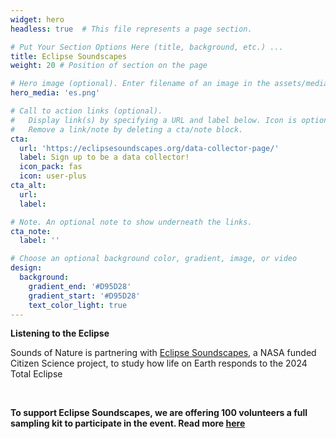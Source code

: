 ```yaml
---
widget: hero
headless: true  # This file represents a page section.

# Put Your Section Options Here (title, background, etc.) ...
title: Eclipse Soundscapes
weight: 20 # Position of section on the page

# Hero image (optional). Enter filename of an image in the assets/media/ folder.
hero_media: 'es.png'

# Call to action links (optional).
#   Display link(s) by specifying a URL and label below. Icon is optional for `cta`.
#   Remove a link/note by deleting a cta/note block.
cta:
  url: 'https://eclipsesoundscapes.org/data-collector-page/'
  label: Sign up to be a data collector!
  icon_pack: fas
  icon: user-plus
cta_alt:
  url: 
  label:

# Note. An optional note to show underneath the links.
cta_note:
  label: ''

# Choose an optional background color, gradient, image, or video
design:
  background:
    gradient_end: '#D95D28'
    gradient_start: '#D95D28'
    text_color_light: true
---
```

**Listening to the Eclipse**    

Sounds of Nature is partnering with [Eclipse Soundscapes](https://eclipsesoundscapes.org/), a NASA funded Citizen Science project, to study how life on Earth responds to the 2024 Total Eclipse

</br>

**To support Eclipse Soundscapes, we are offering 100 volunteers a full sampling kit to participate in the event. Read more [here](https://peaselab.com/sounds-eclipse/)** 
